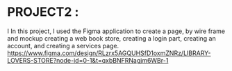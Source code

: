 # PROJECT2 :
I In this project, I used the Figma application to create a page, by  wire frame and mockup creating a web book store, creating a login part, creating an account, and creating a services page.
https://www.figma.com/design/RLzrx5AGQUHSfD1oxmZNRz/LIBRARY-LOVERS-STORE?node-id=0-1&t=qxbBNFRNagjm6WBr-1
